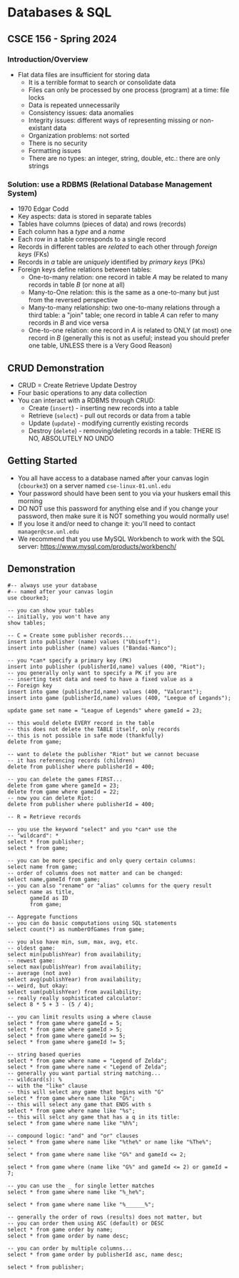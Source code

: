 # Databases & SQL
## CSCE 156 - Spring 2024

### Introduction/Overview

* Flat data files are insufficient for storing data
  * It is a terrible format to search or consolidate data
  * Files can only be processed by one process (program) at a time: file locks
  * Data is repeated unnecessarily
  * Consistency issues: data anomalies
  * Integrity issues: different ways of representing missing or non-existant data
  * Organization problems: not sorted
  * There is no security
  * Formatting issues
  * There are no types: an integer, string, double, etc.: there are only strings

### Solution: use a RDBMS (Relational Database Management System)

* 1970 Edgar Codd
* Key aspects: data is stored in separate tables
* Tables have columns (pieces of data) and rows (records)
* Each column has a *type* and a *name*
* Each row in a table corresponds to a single record
* Records in different tables are *related* to each other through *foreign keys* (FKs)
* Records in *a* table are *uniquely* identified by *primary keys* (PKs)
* Foreign keys define relations between tables:
  * One-to-many relation: one record in table $A$ may be related to many records in table $B$ (or none at all)
  * Many-to-One relation: this is the same as a one-to-many but just from the reversed perspective
  * Many-to-many relationship: two one-to-many relations through a third table: a "join" table; one record in table $A$ can refer to many records in $B$ and vice versa
  * One-to-one relation: one record in $A$ is related to ONLY (at most) one record in $B$ (generally this is not as useful; instead you should prefer one table, UNLESS there is a Very Good Reason)

## CRUD Demonstration

* CRUD = Create Retrieve Update Destroy
* Four basic operations to any data collection
* You can interact with a RDBMS through CRUD:
    * Create (`insert`) - inserting new records into a table
    * Retrieve (`select`) - pull out records or data from a table
    * Update (`update`) - modifying currently existing records
    * Destroy (`delete`) - removing/deleting records in a table: THERE IS NO, ABSOLUTELY NO UNDO

## Getting Started

* You all have access to a database named after your canvas login (`cbourke3`) on a server named `cse-linux-01.unl.edu`
* Your password should have been sent to you via your huskers email this morning
* DO NOT use this password for anything else and if you change your password, then make sure it is NOT something you would normally use!
* If you lose it and/or need to change it: you'll need to contact `manager@cse.unl.edu`
* We recommend that you use MySQL Workbench to work with the SQL server: https://www.mysql.com/products/workbench/

## Demonstration

```sq
#-- always use your database
#-- named after your canvas login
use cbourke3;

-- you can show your tables
-- initially, you won't have any
show tables;

-- C = Create some publisher records...
insert into publisher (name) values ("Ubisoft");
insert into publisher (name) values ("Bandai-Namco");

-- you *can* specify a primary key (PK)
insert into publisher (publisherId,name) values (400, "Riot");
-- you generally only want to specify a PK if you are
-- inserting test data and need to have a fixed value as a
-- Foreign key
insert into game (publisherId,name) values (400, "Valorant");
insert into game (publisherId,name) values (400, "Leegue of Legands");

update game set name = "League of Legends" where gameId = 23;

-- this would delete EVERY record in the table
-- this does not delete the TABLE itself, only records
-- this is not possible in safe mode (thankfully)
delete from game;

-- want to delete the publisher "Riot" but we cannot becuase
-- it has referencing records (children)
delete from publisher where publisherId = 400;

-- you can delete the games FIRST...
delete from game where gameId = 23;
delete from game where gameId = 22;
-- now you can delete Riot:
delete from publisher where publisherId = 400;

-- R = Retrieve records

-- you use the keyword "select" and you *can* use the
-- "wildcard": *
select * from publisher;
select * from game;

-- you can be more specific and only query certain columns:
select name from game;
-- order of columns does not matter and can be changed:
select name,gameId from game;
-- you can also "rename" or "alias" columns for the query result
select name as title,
       gameId as ID
       from game;

-- Aggregate functions
-- you can do basic computations using SQL statements
select count(*) as numberOfGames from game;

-- you also have min, sum, max, avg, etc.
-- oldest game:
select min(publishYear) from availability;
-- newest game:
select max(publishYear) from availability;
-- average (not ave)
select avg(publishYear) from availability;
-- weird, but okay:
select sum(publishYear) from availability;
-- really really sophisticated calculator:
select 8 * 5 + 3 - (5 / 4);

-- you can limit results using a where clause
select * from game where gameId = 5;
select * from game where gameId > 5;
select * from game where gameId >= 5;
select * from game where gameId != 5;

-- string based queries
select * from game where name = "Legend of Zelda";
select * from game where name < "Legend of Zelda";
-- generally you want partial string matching...
-- wildcard(s): %
-- with the "like" clause
-- this will select any game that begins with "G"
select * from game where name like "G%";
-- this will select any game that ENDS with s
select * from game where name like "%s";
-- this will selct any game that has a q in its title:
select * from game where name like "%h%";

-- compound logic: "and" and "or" clauses
select * from game where name like "%the%" or name like "%The%";
--
select * from game where name like "G%" and gameId <= 2;

select * from game where (name like "G%" and gameId <= 2) or gameId = 7;

-- you can use the _ for single letter matches
select * from game where name like "%_he%";

select * from game where name like "%______%";

-- generally the order of rows (results) does not matter, but
-- you can order them using ASC (default) or DESC
select * from game order by name;
select * from game order by name desc;

-- you can order by multiple columns...
select * from game order by publisherId asc, name desc;

select * from publisher;
```



```text









```
